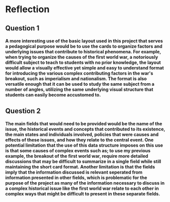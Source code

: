 # Reflection

## Question 1
#### A more interesting use of the basic layout used in this project that serves a pedagogical purpose would be to use the cards to organize factors and underlying issues that contribute to historical phenomena. For example, when trying to organize the causes of the first world war, a notoriously difficult subject to teach to students with no prior knowledge, the layout would allow a visually effective yet simple and easy to understand format for introducing the various complex contributing factors in the war's breakout, such as imperialism and nationalism. The format is also versatile enough that it can be used to study the same subject from a number of angles, utilizing the same underlying visual structure that students can easily become accustomed to.


## Question 2
#### The main fields that would need to be provided would be the name of the issue, the historical events and concepts that contributed to its existence, the main states and individuals involved, policies that were causes and effects of these issues, and how they relate to the central event. One potential limitation that the use of this data structure imposes on this use is that some causes of complex events such as; to use my previous example, the breakout of the first world war, require more detailed discussions that may be difficult to summarize in a single field while still maintaining the short card format. Another limitation is that the fields imply that the information discussed is relevant seperated from information presented in other fields, which is problematic for the purpose of the project as many of the information necessary to discuss in a complex historical issue like the first world war relate to each other in complex ways that might be difficult to present in these separate fields.
